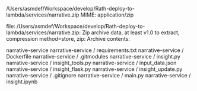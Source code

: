 /Users/asmdef/Workspace/develop/Rath-deploy-to-lambda/services/narrative.zip
MIME:
application/zip

file:
/Users/asmdef/Workspace/develop/Rath-deploy-to-lambda/services/narrative.zip: Zip archive data, at least v1.0 to extract, compression method=store,
zip:
Archive contents:

narrative-service
narrative-service / requirements.txt
narrative-service / Dockerfile
narrative-service / .gitmodules
narrative-service / insight.py
narrative-service / insight_tools.py
narrative-service / input_data.json
narrative-service / insight_flask.py
narrative-service / insight_update.py
narrative-service / .gitignore
narrative-service / main.py
narrative-service / insight.ipynb